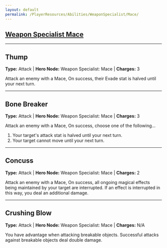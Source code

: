 ```yaml
---
layout: default
permalink: /PlayerResources/Abilities/WeaponSpecialist/Mace/
---
```

## [Weapon Specialist Mace](#Mace)

------------------------------------------------

## Thump
**Type:** Attack
 | **Hero Node:** Weapon Specialist: Mace
 | **Charges:** 3

Attack an enemy with a Mace, On success, their Evade stat is halved until your next turn.

------------------------------------------------

## Bone Breaker
**Type:** Attack
 | **Hero Node:** Weapon Specialist: Mace
 | **Charges:** 3

Attack an enemy with a Mace, On success, choose one of the following...
1. Your target's attack stat is halved until your next turn.
2. Your target cannot move until your next turn.

------------------------------------------------

## Concuss
**Type:** Attack
 | **Hero Node:** Weapon Specialist: Mace
 | **Charges:** 2

Attack an enemy with a Mace, On success, all ongoing magical effects being maintained by your target are interrupted. If an effect is interrupted in this way, you deal an additional damage.

------------------------------------------------

## Crushing Blow
**Type:** Attack
 | **Hero Node:** Weapon Specialist: Mace
 | **Charges:** N/A

You have advantage when attacking breakable objects. Successful attacks against breakable objects deal double damage.
